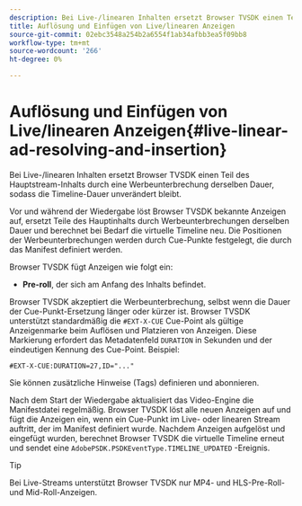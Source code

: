 ```yaml
---
description: Bei Live-/linearen Inhalten ersetzt Browser TVSDK einen Teil des Hauptstream-Inhalts durch eine Werbeunterbrechung derselben Dauer, sodass die Timeline-Dauer unverändert bleibt.
title: Auflösung und Einfügen von Live/linearen Anzeigen
source-git-commit: 02ebc3548a254b2a6554f1ab34afbb3ea5f09bb8
workflow-type: tm+mt
source-wordcount: '266'
ht-degree: 0%

---
```


# Auflösung und Einfügen von Live/linearen Anzeigen{#live-linear-ad-resolving-and-insertion}

Bei Live-/linearen Inhalten ersetzt Browser TVSDK einen Teil des Hauptstream-Inhalts durch eine Werbeunterbrechung derselben Dauer, sodass die Timeline-Dauer unverändert bleibt.

Vor und während der Wiedergabe löst Browser TVSDK bekannte Anzeigen auf, ersetzt Teile des Hauptinhalts durch Werbeunterbrechungen derselben Dauer und berechnet bei Bedarf die virtuelle Timeline neu. Die Positionen der Werbeunterbrechungen werden durch Cue-Punkte festgelegt, die durch das Manifest definiert werden.

Browser TVSDK fügt Anzeigen wie folgt ein:

* **Pre-roll**, der sich am Anfang des Inhalts befindet.

Browser TVSDK akzeptiert die Werbeunterbrechung, selbst wenn die Dauer der Cue-Punkt-Ersetzung länger oder kürzer ist. Browser TVSDK unterstützt standardmäßig die `#EXT-X-CUE` Cue-Point als gültige Anzeigenmarke beim Auflösen und Platzieren von Anzeigen. Diese Markierung erfordert das Metadatenfeld `DURATION` in Sekunden und der eindeutigen Kennung des Cue-Point. Beispiel:

```
#EXT-X-CUE:DURATION=27,ID="..."
```

Sie können zusätzliche Hinweise (Tags) definieren und abonnieren.

Nach dem Start der Wiedergabe aktualisiert das Video-Engine die Manifestdatei regelmäßig. Browser TVSDK löst alle neuen Anzeigen auf und fügt die Anzeigen ein, wenn ein Cue-Punkt im Live- oder linearen Stream auftritt, der im Manifest definiert wurde. Nachdem Anzeigen aufgelöst und eingefügt wurden, berechnet Browser TVSDK die virtuelle Timeline erneut und sendet eine `AdobePSDK.PSDKEventType.TIMELINE_UPDATED` -Ereignis.

>[!TIP]
>
>Bei Live-Streams unterstützt Browser TVSDK nur MP4- und HLS-Pre-Roll- und Mid-Roll-Anzeigen.
